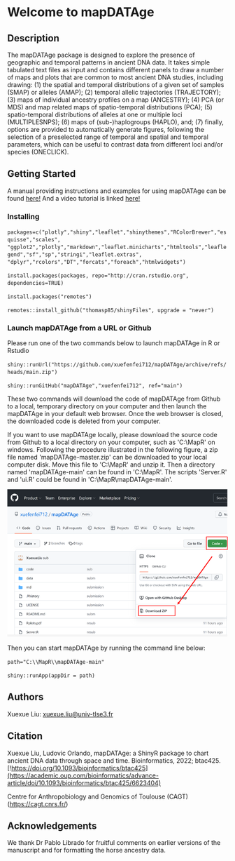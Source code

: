 # Welcome to mapDATAge

## Description

The mapDATAge package is designed to explore the presence of geographic and temporal patterns in ancient DNA data. It takes simple tabulated text files as input and contains different panels to draw a number of maps and plots that are common to most ancient DNA studies, including drawing: 
(1) the spatial and temporal distributions of a given set of samples (SMAP) or alleles (AMAP);
(2) temporal allelic trajectories (TRAJECTORY);
(3) maps of individual ancestry profiles on a map (ANCESTRY);
(4) PCA (or MDS) and map related maps of spatio-temporal distributions (PCA);
(5) spatio-temporal distributions of alleles at one or multiple loci (MULTIPLESNPS);
(6) maps of (sub-)haplogroups (HAPLO), and;
(7) finally, options are provided to automatically generate figures, following the selection of a preselected range of temporal and spatial and temporal parameters, which can be useful to contrast data from different loci and/or species (ONECLICK). 

## Getting Started
A manual providing instructions and examples for using mapDATAge can be found [here!](https://github.com/xuefenfei712/mapDATAge/blob/main/mapDATAgeInstructions.pdf)
And a video tutorial is linked [here!](https://youtu.be/hx83sUsEYh8)
### Installing

`packages=c("plotly","shiny","leaflet","shinythemes","RColorBrewer","esquisse","scales",
"ggplot2","plotly","markdown","leaflet.minicharts","htmltools","leaflegend","sf","sp","stringi","leaflet.extras",
"dplyr","rcolors","DT","forcats","foreach","htmlwidgets")`

`install.packages(packages, repo="http://cran.rstudio.org", dependencies=TRUE)`

`install.packages("remotes")`

`remotes::install_github("thomasp85/shinyFiles", upgrade = "never")`

### Launch mapDATAge from a URL or Github

Please run one of the two commands below to launch mapDATAge in R or Rstudio

`shiny::runUrl("https://github.com/xuefenfei712/mapDATAge/archive/refs/heads/main.zip")`


`shiny::runGitHub("mapDATAge","xuefenfei712", ref="main")`

These two commands will download the code of mapDATAge from Github to a local, temporary directory on your computer and then launch the mapDATAge in your default web browser. Once the web browser is closed, the downloaded code is deleted from your computer.

If you want to use mapDATAge locally, please download the source code from Github to a local directory on your computer, such as 'C:\\MapR' on windows. Following the procedure illustrated in the following figure, a zip file named 'mapDATAge-master.zip' can be downloaded to your local computer disk. Move this file to 'C:\\MapR' and unzip it. Then a directory named 'mapDATAge-main' can be found in 'C:\\MapR'. The scripts 'Server.R' and 'ui.R' could be found in 'C:\\MapR\\mapDATAge-main'. 

![image](https://github.com/xuefenfei712/mapDATAge/blob/main/mapdatege-download.png)

Then you can start mapDATAge by running the command line below:

`path="C:\\MapR\\mapDATAge-main"`


`shiny::runApp(appDir = path)`

## Authors

Xuexue Liu: xuexue.liu@univ-tlse3.fr

## Citation

Xuexue Liu, Ludovic Orlando, mapDATAge: a ShinyR package to chart ancient DNA data through space and time. Bioinformatics, 2022; btac425. [!https://doi.org/10.1093/bioinformatics/btac425](https://academic.oup.com/bioinformatics/advance-article/doi/10.1093/bioinformatics/btac425/6623404)

Centre for Anthropobiology and Genomics of Toulouse (CAGT) (https://cagt.cnrs.fr/)

## Acknowledgements

We thank Dr Pablo Librado for fruitful comments on earlier versions of the manuscript and for formatting the horse ancestry data.
